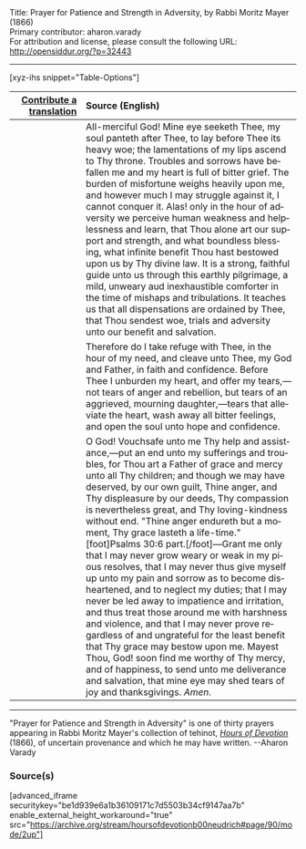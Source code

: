 <html>
<head></head>
<body>
Title: Prayer for Patience and Strength in Adversity, by Rabbi Moritz Mayer (1866)<br />
Primary contributor: aharon.varady<br />
For attribution and license, please consult the following URL: <a href="http://opensiddur.org/?p=32443">http://opensiddur.org/?p=32443</a>
<p />
<hr />

[xyz-ihs snippet="Table-Options"]<table style="margin-left: auto; margin-right: auto;" class="draggable">
<thead><tr><th id="x" style="text-align: right;"><a href="/contributing/upload/">Contribute a translation</a></th><th style="text-align: left;">Source (English)</th></tr></thead>
<tbody>
<tr><td style="vertical-align:top;" width="25%">
<div class="liturgy" lang="he">

</span></div></td>
 
<td style="vertical-align:top;">
<div class="english" lang="en">
All-merciful God! Mine eye seeketh Thee, my soul panteth after Thee, to lay before Thee its heavy woe; the lamentations of my lips ascend to Thy throne. Troubles and sorrows have befallen me and my heart is full of bitter grief. The burden of misfortune weighs heavily upon me, and however much I may struggle against it, I cannot conquer it. Alas! only in the hour of adversity we perceive human weakness and helplessness and learn, that Thou alone art our support and strength, and what boundless blessing, what infinite benefit Thou hast bestowed upon us by Thy divine law. It is a strong, faithful guide unto us through this earthly pilgrimage, a mild, unweary aud inexhaustible comforter in the time of mishaps and tribulations. It teaches us that all dispensations are ordained by Thee, that Thou sendest woe, trials and adversity unto our benefit and salvation. 
</div></td></tr>


<tr><td style="vertical-align:top;">
<div class="liturgy" lang="he">

</span></div></td>
 
<td style="vertical-align:top;">
<div class="english" lang="en">
Therefore do I take refuge with Thee, in the hour of my need, and cleave unto Thee, my God and Father, in faith and confidence. Before Thee I unburden my heart, and offer my tears,—not tears of anger and rebellion, but tears of an aggrieved, mourning daughter,—tears that alleviate the heart, wash away all bitter feelings, and open the soul unto hope and confidence. 
</div></td></tr>


<tr><td style="vertical-align:top;">
<div class="liturgy" lang="he">

</span></div></td>
 
<td style="vertical-align:top;">
<div class="english" lang="en">
O God! Vouchsafe unto me Thy help and assistance,—put an end unto my sufferings and troubles, for Thou art a Father of grace and mercy unto all Thy children; and though we may have deserved, by our own guilt, Thine anger, and Thy displeasure by our deeds, Thy compassion is nevertheless great, and Thy loving-kindness without end. "Thine anger endureth but a moment, Thy grace lasteth a life-time."[foot]Psalms 30:6 part.[/foot]—Grant me only that I may never grow weary or weak in my pious resolves, that I may never thus give myself up unto my pain and sorrow as to become disheartened, and to neglect my duties; that I may never be led away to impatience and irritation, and thus treat those around me with harshness and violence, and that I may never prove regardless of and ungrateful for the least benefit that Thy grace may bestow upon me. Mayest Thou, God! soon find me worthy of Thy mercy, and of happiness, to send unto me deliverance and salvation, that mine eye may shed tears of joy and thanksgivings. <em>Amen</em>. 
</div></td></tr>
</tbody></table>

<hr />

"Prayer for Patience and Strength in Adversity" is one of thirty prayers appearing in Rabbi Moritz Mayer's collection of tehinot, <em><a href="/?p=3692">Hours of Devotion</a></em> (1866), of uncertain provenance and which he may have written. --Aharon Varady

<h3>Source(s)</h3>

[advanced_iframe securitykey="be1d939e6a1b36109171c7d5503b34cf9147aa7b" enable_external_height_workaround="true" src="https://archive.org/stream/hoursofdevotionb00neudrich#page/90/mode/2up"]

&nbsp;
</body>
</html>